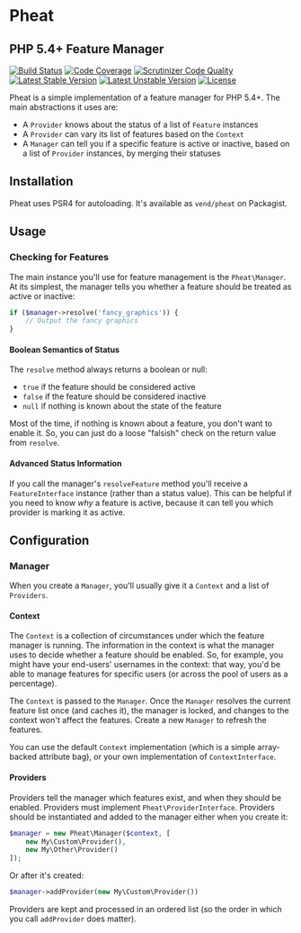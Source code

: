 # Pheat

## PHP 5.4+ Feature Manager

[![Build Status](https://travis-ci.org/vend/pheat.svg?branch=master)](https://travis-ci.org/vend/pheat) [![Code Coverage](https://scrutinizer-ci.com/g/vend/pheat/badges/coverage.png?b=master&s=704647138ef760ac320f01d0eb40231f9a4082c3)](https://scrutinizer-ci.com/g/vend/pheat/?branch=master) [![Scrutinizer Code Quality](https://scrutinizer-ci.com/g/vend/pheat/badges/quality-score.png?b=master&s=7f41f355e36b0f7a733a6291ecac525abc752ed8)](https://scrutinizer-ci.com/g/vend/pheat/?branch=master) [![Latest Stable Version](https://poser.pugx.org/vend/pheat/v/stable.svg)](https://packagist.org/packages/vend/pheat) [![Latest Unstable Version](https://poser.pugx.org/vend/pheat/v/unstable.svg)](https://packagist.org/packages/vend/pheat) [![License](https://poser.pugx.org/vend/pheat/license.svg)](https://packagist.org/packages/vend/pheat)

Pheat is a simple implementation of a feature manager for PHP 5.4+. The main abstractions it uses are:

* A `Provider` knows about the status of a list of `Feature` instances
* A `Provider` can vary its list of features based on the `Context`
* A `Manager` can tell you if a specific feature is active or inactive, based on a list of `Provider` instances, by merging their statuses

## Installation

Pheat uses PSR4 for autoloading. It's available as `vend/pheat` on Packagist.

## Usage

### Checking for Features

The main instance you'll use for feature management is the `Pheat\Manager`. At its simplest, the manager tells you whether a feature should be treated as active or inactive:

```php
if ($manager->resolve('fancy_graphics')) {
    // Output the fancy graphics
}
```

#### Boolean Semantics of Status

The `resolve` method always returns a boolean or null:
 * `true` if the feature should be considered active
 * `false` if the feature should be considered inactive
 * `null` if nothing is known about the state of the feature

Most of the time, if nothing is known about a feature, you don't want to enable it. So, you can just do a loose "falsish" check on the return value from `resolve`.


#### Advanced Status Information

If you call the manager's `resolveFeature` method you'll receive a `FeatureInterface` instance (rather than a status value). This can be helpful if you need to know *why* a feature is active, because it can tell you which provider is marking it as active.

## Configuration

### Manager

When you create a `Manager`, you'll usually give it a `Context` and a list of `Providers`.

#### Context

The `Context` is a collection of circumstances under which the feature manager is running. The information in the context is what the manager uses to decide whether a feature should be enabled. So, for example, you might have your end-users' usernames in the context: that way, you'd be able to manage features for specific users (or across the pool of users as a percentage).

The `Context` is passed to the `Manager`. Once the `Manager` resolves the current feature list once (and caches it), the manager is locked, and changes to the context won't affect the features. Create a new `Manager` to refresh the features.

You can use the default `Context` implementation (which is a simple array-backed attribute bag), or your own implementation of `ContextInterface`.

#### Providers

Providers tell the manager which features exist, and when they should be enabled. Providers must implement `Pheat\ProviderInterface`. Providers should be instantiated and added to the manager either when you create it:

```php
$manager = new Pheat\Manager($context, [
    new My\Custom\Provider(),
    new My\Other\Provider()
]);
```

Or after it's created:

```php
$manager->addProvider(new My\Custom\Provider())
```

Providers are kept and processed in an ordered list (so the order in which you call `addProvider` does matter).







